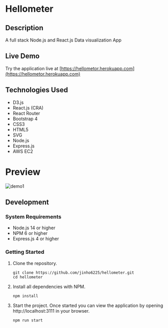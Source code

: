 # Hellometer

## Description

A full stack Node.js and React.js Data visualization App


## Live Demo

Try the application live at [https://hellometor.herokuapp.com](https://hellometor.herokuapp.com)

## Technologies Used

- D3.js
- React.js (CRA)
- React Router
- Bootstrap 4
- CSS3
- HTML5
- SVG
- Node.js
- Express.js
- AWS EC2

# Preview

![demo1](public/hellometer2.gif)


## Development

### System Requirements

- Node.js 14 or higher
- NPM 6 or higher
- Express.js 4 or higher

### Getting Started

1. Clone the repository.

   ```shell
   git clone https://github.com/jinho6225/hellometer.git
   cd hellometer
   ```

2. Install all dependencies with NPM.

   ```shell
   npm install
   ```

3. Start the project. Once started you can view the application by opening http://localhost:3111 in your browser.

   ```shell
   npm run start
   ```
